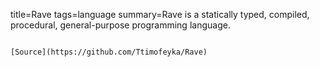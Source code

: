 title=Rave
tags=language
summary=Rave is a statically typed, compiled, procedural, general-purpose programming language.
~~~~~~

[Source](https://github.com/Ttimofeyka/Rave)

